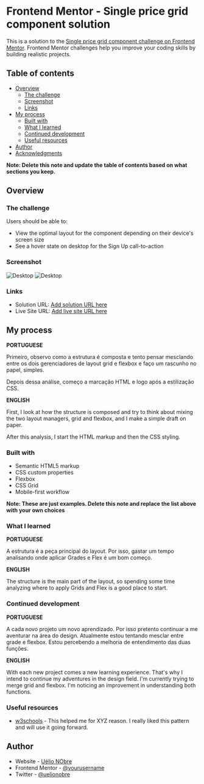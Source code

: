 # Frontend Mentor - Single price grid component solution

This is a solution to the [Single price grid component challenge on Frontend Mentor](https://www.frontendmentor.io/challenges/single-price-grid-component-5ce41129d0ff452fec5abbbc). Frontend Mentor challenges help you improve your coding skills by building realistic projects. 

## Table of contents

- [Overview](#overview)
  - [The challenge](#the-challenge)
  - [Screenshot](#screenshot)
  - [Links](#links)
- [My process](#my-process)
  - [Built with](#built-with)
  - [What I learned](#what-i-learned)
  - [Continued development](#continued-development)
  - [Useful resources](#useful-resources)
- [Author](#author)
- [Acknowledgments](#acknowledgments)

**Note: Delete this note and update the table of contents based on what sections you keep.**

## Overview

### The challenge

Users should be able to:

- View the optimal layout for the component depending on their device's screen size
- See a hover state on desktop for the Sign Up call-to-action

### Screenshot

![Desktop](./screenshot-desktop.png)
![Desktop](./screenshot-mobile.png)

### Links

- Solution URL: [Add solution URL here](https://github.com/UelioNobre/portfolio-single-price-grid-component)
- Live Site URL: [Add live site URL here](https://uelionobre.github.io/portfolio-single-price-grid-component/)

## My process

__PORTUGUESE__

Primeiro, observo como a estrutura é composta e tento pensar mesclando entre os dois gerenciadores de layout grid e flexbox e faço um rascunho no papel, simples.

Depois dessa análise, começo a marcação HTML e logo após a estilização CSS.

__ENGLISH__

First, I look at how the structure is composed and try to think about mixing the two layout managers, grid and flexbox, and I make a simple draft on paper.

After this analysis, I start the HTML markup and then the CSS styling.

### Built with

- Semantic HTML5 markup
- CSS custom properties
- Flexbox
- CSS Grid
- Mobile-first workflow

**Note: These are just examples. Delete this note and replace the list above with your own choices**

### What I learned

__PORTUGUESE__

A estrutura é a peça principal do layout. Por isso, gastar um tempo analisando onde aplicar Grades e Flex é um bom começo.

__ENGLISH__

The structure is the main part of the layout, so spending some time analyzing where to apply Grids and Flex is a good place to start.

### Continued development

__PORTUGUESE__

A cada novo projeto um novo aprendizado. Por isso pretento continuar a me aventurar na área do design. Atualmente estou tentando mesclar entre grade e flexbox. Estou percebendo a melhoria de entendimento das duas funções.

__ENGLISH__

With each new project comes a new learning experience. That's why I intend to continue my adventures in the design field. I'm currently trying to merge grid and flexbox. I'm noticing an improvement in understanding both functions.

### Useful resources

- [w3schools](https://www.w3schools.com/css/) - This helped me for XYZ reason. I really liked this pattern and will use it going forward.

## Author

- Website - [Uélio NObre](https://github.com/UelioNobre/)
- Frontend Mentor - [@yourusername](https://www.frontendmentor.io/profile/UelioNobre)
- Twitter - [@uelionobre](https://www.twitter.com/UelioNobre)
